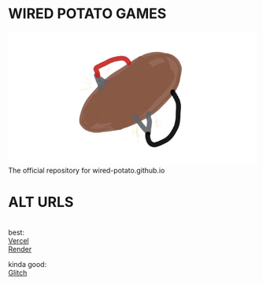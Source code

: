 # WIRED POTATO GAMES 
 <img src="potato.png" alt="wired potato logo">
The official repository for wired-potato.github.io
<h1>ALT URLS</h1> <br>
best: <br>
<a href="wired-potato.vercel.app" >Vercel</a> <br>
<a href="wired-potato.onrender.com" >Render</a> <br>

kinda good: <br>
<a href="wired-potato.glitch.me" >Glitch</a> <br>
